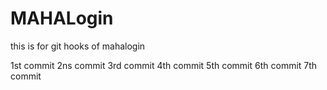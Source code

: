 # MAHALogin
this is for git hooks  of mahalogin

1st commit
2ns commit
3rd commit
4th commit
5th commit
6th commit
7th commit
